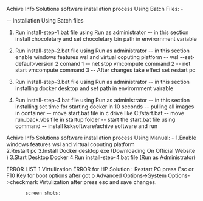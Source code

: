 Achive Info Solutions software installation process Using Batch Files: -

-- Installation Using Batch files

1. Run install-step-1.bat file using Run as administrator
   -- in this section install chocoletary and set chocoletary bin path in envirornment variable

2. Run install-step-2.bat file using Run as administrator
   -- in this section enable windows features wsl and virtual coputing platform 
   -- wsl --set-default-version 2 comand 1
   -- net stop vmcompute command 2
   -- net start vmcompute   command 3
   -- After changes take effect set restart pc

3. Run install-step-3.bat file using Run as administrator
   -- in this section installing docker desktop and set path in envirornment vairable

4. Run install-step-4.bat file using Run as administrator
   -- in this section installing set time for starting docker in  10 seconds
   -- pulling all images in container
   -- move start.bat file in c drive like C:/start.bat
   -- move run_back.vbs file in startup folder
   -- start the start.bat file using command
   -- install ksksoftware/achive software and run

Achive Info Solutions software installation process Using Manual: -
1.Enable windows features wsl and virtual coputing platform  
2.Restart pc
3.Install Docker desktop exe (Downloading On Official Website )
3.Start Desktop Docker
4.Run install-step-4.bat file (Run as Administrator)


ERROR LIST
1.Virtulization ERROR for HP
Solution : Restart PC press Esc or F10 Key for boot options after got o 
           Advanced Options->System Options->checkmark Virtulization 
           after press esc and save changes.

           screen shots:












